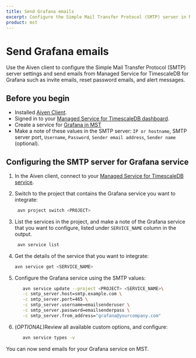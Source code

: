 ```yaml
---
title: Send Grafana emails
excerpt: Configure the Simple Mail Transfer Protocol (SMTP) server in MST for Grafana.
product: mst
---
```


# Send Grafana emails

Use the Aiven client to configure the Simple Mail Transfer Protocol (SMTP)
server settings and send emails from Managed Service for
TimescaleDB for Grafana such as invite emails, reset password emails, and alert
messages.

## Before you begin

*   Installed [Aiven Client][aiven-client-mst].
*   Signed in to your [Managed Service for TimescaleDB dashboard][mst-login].
*   Create a service for [Grafana in MST][grafana-install]
*   Make a note of these values in the SMTP server: `IP or hostname`, SMTP
    server port, `Username`, `Password`, `Sender email address`, `Sender name`
    (optional).

<procedure>

## Configuring the SMTP server for Grafana service

1.  In the Aiven client, connect to your
    [Managed Service for TimescaleDB service][aiven-client-mst].

1.  Switch to the project that contains the Grafana service you want to
    integrate:

    ```bash
     avn project switch <PROJECT>
    ```

1.  List the services in the project, and make a note of the Grafana service
    that you want to configure, listed under `SERVICE_NAME` column in the
    output.

    ```bash
     avn service list
    ```

1.  Get the details of the service that you want to integrate:

    ```bash
    avn service get <SERVICE_NAME>
    ```

1.  Configure the Grafana service using the SMTP values:

    ```bash
       avn service update --project <PROJECT> <SERVICE_NAME>\
       -c smtp_server.host=smtp.example.com \
       -c smtp_server.port=465 \
       -c smtp_server.username=emailsenderuser \
       -c smtp_server.password=emailsenderpass \
       -c smtp_server.from_address="grafana@yourcompany.com"
    ```

1.  (*OPTIONAL*)Review all available custom options, and configure:

    ```bash
       avn service types -v
    ```

You can now send emails for your Grafana service on MST.

</procedure>

[grafana-install]: /timescaledb/:currentVersion:/tutorials/grafana/installation/#create-a-new-service-for-grafana
[mst-login]: https://portal.managed.timescale.com
[aiven-client-mst]: /mst/:currentVersion:/aiven-client/aiven-client-install
